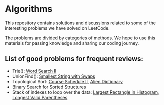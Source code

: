 # Algorithms

This repository contains solutions and discussions related to some of the interesting problems we have solved on LeetCode. 

The problems are divided by categories of methods. We hope to use this materials for passing knowledge and sharing our coding journey.

## List of good problems for frequent reviews:
- Trie(): [Word Search II](https://leetcode.com/problems/word-search-ii/)
- UnionFind(): [Smallest String with Swaps](https://github.com/trang-nguyenn/Algorithms/blob/master/UnionFind/1202-smallest-string-with-swaps.md)    
- Topological Sort:  [Course Schedule II](https://leetcode.com/problems/course-schedule-ii/), [Alien Dictionary](https://leetcode.com/problems/alien-dictionary/)     
- Binary Search for Sorted Structures   
- Stack of indexes to loop over the data: [Largest Rectangle in Histogram](https://leetcode.com/problems/largest-rectangle-in-histogram/), [Longest Valid Parentheses](https://leetcode.com/articles/longest-valid-parentheses/)
